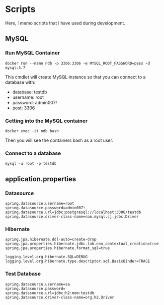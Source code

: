 # Scripts
Here, I memo scripts that I have used during development.

## MySQL

### Run MySQL Container
```
docker run --name ndb -p 3306:3306 -e MYSQL_ROOT_PASSWORD=pass -d mysql:5.7
```

This cmdlet will create MySQL instance so that you can connect to a database with:
* database: testdb
* username: root
* password: admin007!
* post: 3306

### Getting into the MySQL container
```
docker exec -it ndb bash
```

Then you will see the containers bash as a root user.

### Connect to a database

```
mysql -u root -p testdb
```

## application.properties

### Datasource
```
spring.datasource.username=root
spring.datasource.password=admin007!
spring.datasource.url=jdbc:postgresql://localhost:3306/testdb
spring.datasource.driver-class-name=com.mysql.cj.jdbc.Driver
```

### Hibernate
```
spring.jpa.hibernate.ddl-auto=create-drop
spring.jpa.properties.hibernate.jdbc.lob.non_contextual_creation=true
spring.jpa.properties.hibernate.format_sql=true

logging.level.org.hibernate.SQL=DEBUG
logging.level.org.hibernate.type.descriptor.sql.BasicBinder=TRACE
```

### Test Database
```
spring.datasource.username=sa
spring.datasource.password=
spring.datasource.url=jdbc:h2:mem:testdb
spring.datasource.driver-class-name=org.h2.Driver
```